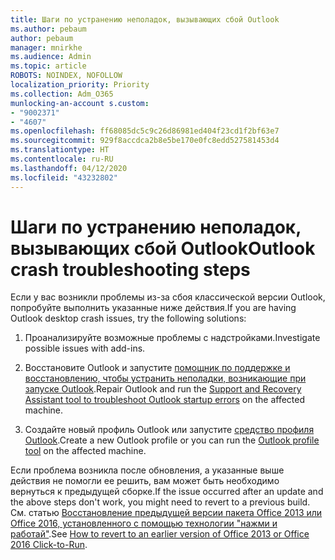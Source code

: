 ```yaml
---
title: Шаги по устранению неполадок, вызывающих сбой Outlook
ms.author: pebaum
author: pebaum
manager: mnirkhe
ms.audience: Admin
ms.topic: article
ROBOTS: NOINDEX, NOFOLLOW
localization_priority: Priority
ms.collection: Adm_O365
munlocking-an-account s.custom:
- "9002371"
- "4607"
ms.openlocfilehash: ff68085dc5c9c26d86981ed404f23cd1f2bf63e7
ms.sourcegitcommit: 929f8accdca2b8e5be170e0fc8edd527581453d4
ms.translationtype: HT
ms.contentlocale: ru-RU
ms.lasthandoff: 04/12/2020
ms.locfileid: "43232802"
---
```

# <a name="outlook-crash-troubleshooting-steps"></a><span data-ttu-id="6fa61-102">Шаги по устранению неполадок, вызывающих сбой Outlook</span><span class="sxs-lookup"><span data-stu-id="6fa61-102">Outlook crash troubleshooting steps</span></span>

<span data-ttu-id="6fa61-103">Если у вас возникли проблемы из-за сбоя классической версии Outlook, попробуйте выполнить указанные ниже действия.</span><span class="sxs-lookup"><span data-stu-id="6fa61-103">If you are having Outlook desktop crash issues, try the following solutions:</span></span>

1. <span data-ttu-id="6fa61-104">Проанализируйте возможные проблемы с надстройками.</span><span class="sxs-lookup"><span data-stu-id="6fa61-104">Investigate possible issues with add-ins.</span></span>

2. <span data-ttu-id="6fa61-105">Восстановите Outlook и запустите [помощник по поддержке и восстановлению, чтобы устранить неполадки, возникающие при запуске Outlook](https://aka.ms/SaRA-OutlookWontStart).</span><span class="sxs-lookup"><span data-stu-id="6fa61-105">Repair Outlook and run the [Support and Recovery Assistant tool to troubleshoot Outlook startup errors](https://aka.ms/SaRA-OutlookWontStart) on the affected machine.</span></span>

3. <span data-ttu-id="6fa61-106">Создайте новый профиль Outlook или запустите [средство профиля Outlook](https://aka.ms/SaRA-OutlookSetupProfile).</span><span class="sxs-lookup"><span data-stu-id="6fa61-106">Create a new Outlook profile or you can run the [Outlook profile tool](https://aka.ms/SaRA-OutlookSetupProfile) on the affected machine.</span></span>

<span data-ttu-id="6fa61-107">Если проблема возникла после обновления, а указанные выше действия не помогли ее решить, вам может быть необходимо вернуться к предыдущей сборке.</span><span class="sxs-lookup"><span data-stu-id="6fa61-107">If the issue occurred after an update and the above steps don't work, you might need to revert to a previous build.</span></span> <span data-ttu-id="6fa61-108">См. статью [Восстановление предыдущей версии пакета Office 2013 или Office 2016, установленного с помощью технологии "нажми и работай"](https://support.microsoft.com/help/2770432).</span><span class="sxs-lookup"><span data-stu-id="6fa61-108">See [How to revert to an earlier version of Office 2013 or Office 2016 Click-to-Run](https://support.microsoft.com/help/2770432).</span></span>
